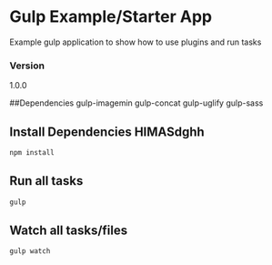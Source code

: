 # Gulp Example/Starter App

Example gulp application to show how to use plugins and run tasks

### Version
1.0.0

##Dependencies
gulp-imagemin
gulp-concat
gulp-uglify
gulp-sass

## Install Dependencies HIMASdghh
```bash
npm install
```

## Run all tasks
```bash
gulp
```

## Watch all tasks/files
```bash-HimanshuTest2
gulp watch
```

